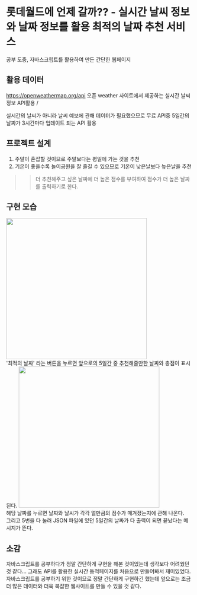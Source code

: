 # 롯데월드에 언제 갈까?? - 실시간 날씨 정보와 날짜 정보를 활용 최적의 날짜 추천 서비스 
공부 도중, 자바스크립트를 활용하여 만든 간단한 웹페이지 

## 활용 데이터
https://openweathermap.org/api
오픈 weather 사이트에서 제공하는 실시간 날씨 정보 API활용 / 

실시간의 날씨가 아니라 날씨 예보에 관해 데이터가 필요했으므로
무료 API중 5일간의 날짜가 3시간마다 업데이트 되는 API 활용


## 프로젝트 설계
1. 주말이 혼잡할 것이므로 주말보다는 평일에 가는 것을 추천
2. 기온이 좋을수록 놀이공원을 잘 즐길 수 있으므로 기온이 낮은날보다 높은날을 추천

   
>> 더 추천해주고 싶은 날짜에 더 높은 점수를 부여하여 점수가 더 높은 날짜를 출력하기로 한다. 

## 구현 모습 
<img height="380" src="https://github.com/hye-long/Baekjoon/assets/159509656/7cbf766f-0306-45b5-8edb-dd162e8fdd73">

<br>
'최적의 날짜' 라는 버튼을 누르면 앞으로의 5일간 중 추천해줄만한 날짜와 총점이 표시된다.

<img height="380" src="https://github.com/hye-long/Baekjoon/assets/159509656/e132d0bd-3180-4428-bf62-2331b02cda3f">
<br>
해당 날짜를 누르면 날짜와 날씨가 각각 얼만큼의 점수가 매겨졌는지에 관해 나온다.
<br>
그리고 5번을 다 눌러 JSON 파일에 있던 5일간의 날짜가 다 출력이 되면 끝났다는 메시지가 뜬다. 

## 소감
자바스크립트를 공부하다가 정말 간단하게 구현을 해본 것이었는데 생각보다 어려웠던 것 같다...
그래도 API를 활용한 실시간 동적페이지를 처음으로 만들어봐서 재미있었다. 
자바스크립트를 공부하기 위한 것이므로 정말 간단하게 구현하긴 했는데 앞으로는 조금 더 많은 데이터와 더욱 복잡한 웹사이트를 만들 수 있을 것 같다. 

